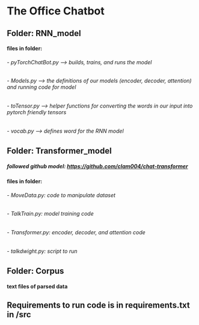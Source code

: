 # The Office Chatbot
## Folder: RNN_model
#### files in folder:
######    - pyTorchChatBot.py --> builds, trains, and runs the model
######    - Models.py --> the definitions of our models (encoder, decoder, attention) and running code for model
######    - toTensor.py --> helper functions for converting the words in our input into pytorch friendly tensors
######    - vocab.py --> defines word for the RNN model
##
## Folder: Transformer_model
##### followed github model: https://github.com/clam004/chat-transformer
####  files in folder:
######      - MoveData.py: code to manipulate dataset
######      - TalkTrain.py: model training code
######      - Transformer.py: encoder, decoder, and attention code
######      - talkdwight.py: script to run 
##
## Folder: Corpus
#### text files of parsed data
## 
## Requirements to run code is in requirements.txt in /src

